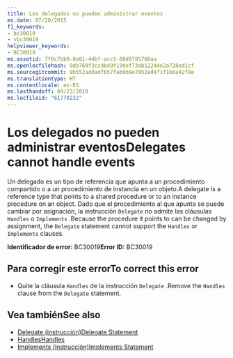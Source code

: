 ```yaml
---
title: Los delegados no pueden administrar eventos
ms.date: 07/20/2015
f1_keywords:
- bc30019
- vbc30019
helpviewer_keywords:
- BC30019
ms.assetid: 7f0c7bb9-8e81-44bf-acc5-80d9785708aa
ms.openlocfilehash: 9db769f3ccdb49f19def73ab12244e2a728ed1cf
ms.sourcegitcommit: 9b552addadfb57fab0b9e7852ed4f1f1b8a42f8e
ms.translationtype: HT
ms.contentlocale: es-ES
ms.lasthandoff: 04/23/2019
ms.locfileid: "61770232"
---
```

# <a name="delegates-cannot-handle-events"></a><span data-ttu-id="d3692-102">Los delegados no pueden administrar eventos</span><span class="sxs-lookup"><span data-stu-id="d3692-102">Delegates cannot handle events</span></span>
<span data-ttu-id="d3692-103">Un delegado es un tipo de referencia que apunta a un procedimiento compartido o a un procedimiento de instancia en un objeto.</span><span class="sxs-lookup"><span data-stu-id="d3692-103">A delegate is a reference type that points to a shared procedure or to an instance procedure on an object.</span></span> <span data-ttu-id="d3692-104">Dado que el procedimiento al que apunta se puede cambiar por asignación, la instrucción `Delegate` no admite las cláusulas `Handles` o `Implements` .</span><span class="sxs-lookup"><span data-stu-id="d3692-104">Because the procedure it points to can be changed by assignment, the `Delegate` statement cannot support the `Handles` or `Implements` clauses.</span></span>  
  
 <span data-ttu-id="d3692-105">**Identificador de error:** BC30019</span><span class="sxs-lookup"><span data-stu-id="d3692-105">**Error ID:** BC30019</span></span>  
  
## <a name="to-correct-this-error"></a><span data-ttu-id="d3692-106">Para corregir este error</span><span class="sxs-lookup"><span data-stu-id="d3692-106">To correct this error</span></span>  
  
- <span data-ttu-id="d3692-107">Quite la cláusula `Handles` de la instrucción `Delegate` .</span><span class="sxs-lookup"><span data-stu-id="d3692-107">Remove the `Handles` clause from the `Delegate` statement.</span></span>  
  
## <a name="see-also"></a><span data-ttu-id="d3692-108">Vea también</span><span class="sxs-lookup"><span data-stu-id="d3692-108">See also</span></span>

- [<span data-ttu-id="d3692-109">Delegate (instrucción)</span><span class="sxs-lookup"><span data-stu-id="d3692-109">Delegate Statement</span></span>](../../visual-basic/language-reference/statements/delegate-statement.md)
- [<span data-ttu-id="d3692-110">Handles</span><span class="sxs-lookup"><span data-stu-id="d3692-110">Handles</span></span>](../../visual-basic/language-reference/statements/handles-clause.md)
- [<span data-ttu-id="d3692-111">Implements (instrucción)</span><span class="sxs-lookup"><span data-stu-id="d3692-111">Implements Statement</span></span>](../../visual-basic/language-reference/statements/implements-statement.md)
